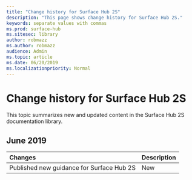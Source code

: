 ```yaml
---
title: "Change history for Surface Hub 2S"
description: "This page shows change history for Surface Hub 2S."
keywords: separate values with commas
ms.prod: surface-hub
ms.sitesec: library
author: robmazz
ms.author: robmazz
audience: Admin
ms.topic: article
ms.date: 06/20/2019
ms.localizationpriority: Normal
---
```


# Change history for Surface Hub 2S

This topic summarizes new and updated content in the Surface Hub 2S documentation library.

## June 2019

Changes | Description
|:--- |:--- |
| Published new guidance for Surface Hub 2S | New |

